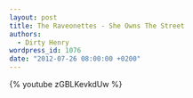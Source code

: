 ```yaml
---
layout: post
title: The Raveonettes - She Owns The Street
authors:
  - Dirty Henry
wordpress_id: 1076
date: "2012-07-26 08:00:00 +0200"
---
```


{% youtube zGBLKevkdUw %}

